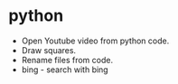 # python

* Open Youtube video from python code.
* Draw squares.
* Rename files from code.
* bing - search with bing
